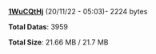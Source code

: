 [**1WuCQtHj**](/data/1WuCQtHj.txt) (20/11/22 - 05:03)- 2224 bytes

**Total Datas**: 3959

**Total Size**: 21.66 MB / 21.7 MB